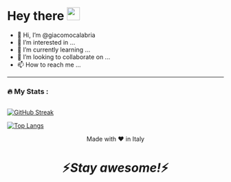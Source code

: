 <h1>
  Hey there
  <img src="https://media.giphy.com/media/hvRJCLFzcasrR4ia7z/giphy.gif" width="30px"/>
</h1>

- 👋 Hi, I’m @giacomocalabria
- 👀 I’m interested in ...
- 🌱 I’m currently learning ...
- 💞️ I’m looking to collaborate on ...
- 📫 How to reach me ...

---

### :fire: My Stats :

<img src="https://komarev.com/ghpvc/?username=giacomocalabria&style=flat-square&color=blue" alt=""/>

[![GitHub Streak](http://github-readme-streak-stats.herokuapp.com?user=giacomocalabria&theme=dark&background=000000)](https://git.io/streak-stats)

[![Top Langs](https://github-readme-stats.vercel.app/api/top-langs/?username=giacomocalabria&layout=compact&theme=vision-friendly-dark)](https://github.com/anuraghazra/github-readme-stats)

<p align="center">Made with ❤️ in Italy</p>

<h1 align='center'>⚡️<i>Stay awesome!</i>⚡️</h1>
